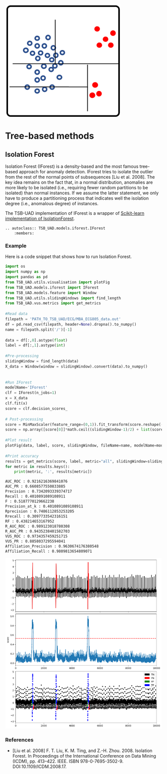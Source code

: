 ![icon](../../assets/method_icons/tree.png "icon")
# Tree-based methods


## Isolation Forest

Isolation Forest (IForest) is a density-based and the most famous tree-based approach for anomaly detection. IForest tries to isolate the outlier from the rest of the normal points of subsequences [Liu et al. 2008].
The key idea remains on the fact that, in a normal distribution, anomalies are more likely to be isolated (i.e., requiring fewer random partitions to be isolated) than normal instances. 
If we assume the latter statement, we only have to produce a partitioning process that indicates well the isolation degree (i.e., anomalous degree) of instances.

The TSB-UAD implementation of IForest is a wrapper of [Scikit-learn implementation of IsolationForest](https://scikit-learn.org/stable/modules/generated/sklearn.ensemble.IsolationForest.html).

```{eval-rst}  
.. autoclass:: TSB_UAD.models.iforest.IForest
    :members:

```

### Example

Here is a code snippet that shows how to run Isolation Forest.

```python
import os
import numpy as np
import pandas as pd
from TSB_UAD.utils.visualisation import plotFig
from TSB_UAD.models.iforest import IForest
from TSB_UAD.models.feature import Window
from TSB_UAD.utils.slidingWindows import find_length
from TSB_UAD.vus.metrics import get_metrics

#Read data
filepath = 'PATH_TO_TSB_UAD/ECG/MBA_ECG805_data.out'
df = pd.read_csv(filepath, header=None).dropna().to_numpy()
name = filepath.split('/')[-1]

data = df[:,0].astype(float)
label = df[:,1].astype(int)

#Pre-processing    
slidingWindow = find_length(data)
X_data = Window(window = slidingWindow).convert(data).to_numpy()


#Run IForest
modelName='IForest'
clf = IForest(n_jobs=1)
x = X_data
clf.fit(x)
score = clf.decision_scores_

# Post-processing
score = MinMaxScaler(feature_range=(0,1)).fit_transform(score.reshape(-1,1)).ravel()
score = np.array([score[0]]*math.ceil((slidingWindow-1)/2) + list(score) + [score[-1]]*((slidingWindow-1)//2))

#Plot result
plotFig(data, label, score, slidingWindow, fileName=name, modelName=modelName) 

#Print accuracy
results = get_metrics(score, label, metric="all", slidingWindow=slidingWindow)
for metric in results.keys():
    print(metric, ':', results[metric])
```
```
AUC_ROC : 0.9216216369841076
AUC_PR : 0.6608577550833885
Precision : 0.7342093339374717
Recall : 0.4010891089108911
F : 0.5187770129662238
Precision_at_k : 0.4010891089108911
Rprecision : 0.7486112853253205
Rrecall : 0.3097733542316151
RF : 0.438214653167952
R_AUC_ROC : 0.989123018780308
R_AUC_PR : 0.9435238401582703
VUS_ROC : 0.9734357459251715
VUS_PR : 0.8858037295594041
Affiliation_Precision : 0.9630674176380548
Affiliation_Recall : 0.9809813654809071
```
![Result](../../assets/method_results/IForest.png "Iforest Result")

### References

* [Liu et al. 2008] F. T. Liu, K. M. Ting, and Z.-H. Zhou. 2008. Isolation Forest. In Proceedings of the International Conference on Data Mining (ICDM), pp. 413–422. IEEE. ISBN 978-0-7695-3502-9. DOI:10.1109/ICDM.2008.17.
